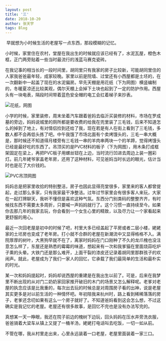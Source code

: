 ```yaml
---
layout: post
title: '三'
date: 2018-10-20
author: 张天宇
tags: Blog
---
```

​	早就想为小时候生活的老屋写一点东西，那段模糊的记忆。

​	小时候，家里住在农村，堂屋在我出生的时候就应该已经有了，水泥瓦屋，橙色木框，正门两旁贴着一些当时最流行的浅蓝马赛克瓷砖。

​	在我记事的相当长的一段时间里，胡同里只有我家的房子比较新，可能胡同里住的人家我爸爸最年轻，成家较晚。家里以前是院墙、过堂还有小西屋都是土坯的，在一次翻新中一起盖了现在的水泥偏房。早先天棚是用花纸（下为网图）横竖编制的，冬暖夏凉还比较美观，偶尔天棚上会掉下土块也起到了一定的防护作用。西屋头有一块电表，隔段时间带着蓝色安全帽的电工会扛着梯子来抄表。

![花纸，网图](http://p9.pccoo.cn/weixin/20161224/2016122418272448358560_640_512.jpg)

​	小学的时候，家里装修，周末坐着汽车跟着爸妈去临沂买装修的材料，市场在罗成墓的旁边，妈妈说城里的厕所都是要收费的给我在兜里装了三毛钱，后来不知道怎么的掉到了地上，有对情侣捡到还给了我，现在若是有人在街上看到了三毛钱，多数人都不会再低头拣了吧。中午我饿了市场北面有个卖烤馒头的，三毛一串大概是，那时候还不知道得月楼旁有三毛钱一串的羊肉串两块一个的羊蹄，觉得烤馒头已经是最好吃的东西了。吊顶买的是PVC材料的板子（下为网图），用木条打成框架固定在梁上，再把PVC板子用螺丝钮在上边，当时流行凹进去周边上装一圈彩灯。前几年姥爷家盖老年房，还用了这种材料，可见爸妈当时长远的眼光，估计当时也是花了大价钱的。

![PVC吊顶网图](https://timgsa.baidu.com/timg?image&quality=80&size=b9999_10000&sec=1540033919369&di=21334c3fc462c03425ccce085c10b734&imgtype=0&src=http%3A%2F%2Fpic.zuojiaju.com%2Fforum%2F201201%2F16%2F204713l5wy0ch7wlxyckcy.jpg)

​	妈妈总是把家里收拾的特别整洁，房子也因此显得亮堂很多，家里来的客人都曾提起，走过那么多家，只有我家最干净整洁。过年过节家里会有很多客人来玩，大家在一起打牌聊天，我听不懂但是喜欢这种气氛。东西分门别类码的整整齐齐，有时候找东西不需要太多周折，只要喊一声妈妈就行了。这个习惯一直持续至今。如果你去那几年的我家去玩，你会看到一个女生心里的精致，以及尽力让一个家看起来更舒服的用心。

​	最近一次回老屋是初中的时候了吧，村里大多已经盖起了平房或者二层小楼，姥姥家的土坯房也变成了老年房。打小就不合群的老屋在新潮流中又显得格格不入。满院厚厚的树叶，大黑狗早就不在了，离家时妈妈在门口刚种了不久的龙爪槐也没注意怎么样了，东屋还是熟悉的霉霉的味道，想起来有一次和我爹猫在里面烧蒜吃炉子熏的头晕。大铁门还是那么难开，上面干裂的漆皮还记录着胡同里那群孩子的欢闹声。就此，老屋成为了我们一家人的回忆，它承载了我们最简单的生活和最朴实的时光。

​	某一次和妈妈提起时，妈妈却说西屋的重建是在我出生以前了。可是，后来在我梦里不断出现的从对门二奶奶家回家推开破旧的木门的场景又怎么解释呢。老爹对老屋的执念应该是比我重的，每次出去玩的时候总是对周围房子看的出神，说是老屋其实更多是对以前生活的一种情怀吧。年初陪我来杭州时，路上看到稀稀落落的房子，老爹还念叨如果有这么一个房子就好了。不知道爸妈看到这会怎么想，不过这确实是我记忆的老屋。老屋还有很多故事，是回忆不完也是没有办法写完的。

​	真想某一天一睁眼，我还在院子前边的槐树下边玩，回头妈妈在压水井旁洗衣服，爸爸骑着大梁车从镇上又提了一桶羊汤，姥姥打电话叫去吃饭，一切一如从前。

​	不管在哪，我从村里走出来，心里永远装着一口老屋，老屋里面装着一家三口。

